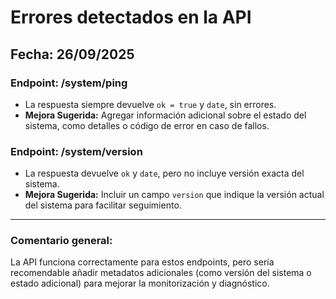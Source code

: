 # Errores detectados en la API

## Fecha: 26/09/2025

### Endpoint: /system/ping
- La respuesta siempre devuelve `ok = true` y `date`, sin errores.
- **Mejora Sugerida:** Agregar información adicional sobre el estado del sistema, como detalles o código de error en caso de fallos.

### Endpoint: /system/version
- La respuesta devuelve `ok` y `date`, pero no incluye versión exacta del sistema.
- **Mejora Sugerida:** Incluir un campo `version` que indique la versión actual del sistema para facilitar seguimiento.

---

### Comentario general:
La API funciona correctamente para estos endpoints, pero sería recomendable añadir metadatos adicionales (como versión del sistema o estado adicional) para mejorar la monitorización y diagnóstico.
